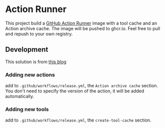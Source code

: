 # Action Runner

This project build a [GitHub Action Runner](https://github.com/actions/runner) image with a tool cache and an Action archive cache.
The image will be pushed to ghcr.io. Feel free to pull and repush to your own registry.

## Development

This solution is from [this blog](https://www.kenmuse.com/blog/building-github-actions-runner-images-with-an-action-archive-cache/)

### Adding new actions

add to `.github/workflows/release.yml`, the `Action archive cache` section.
You don't need to specify the version of the action, it will be added automatically.

### Adding new tools

add to `.github/workflows/release.yml`, the `create-tool-cache` section.
